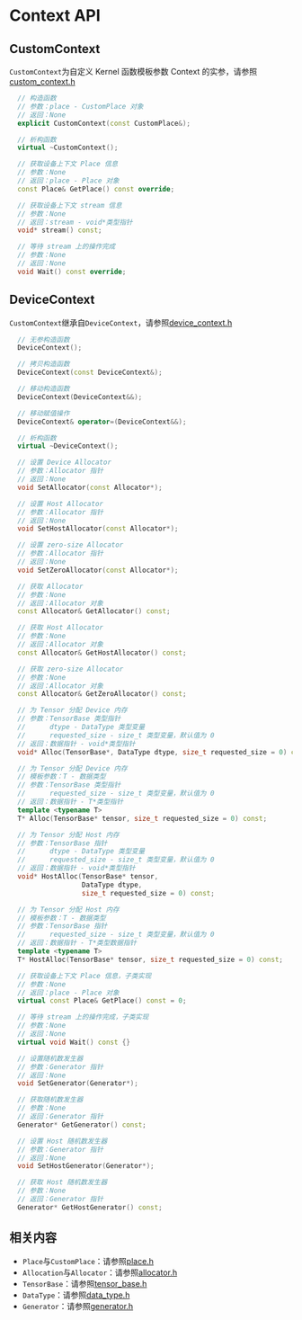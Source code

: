 # Context API

## CustomContext
`CustomContext`为自定义 Kernel 函数模板参数 Context 的实参，请参照[custom_context.h](https://github.com/PaddlePaddle/Paddle/blob/develop/paddle/phi/backends/custom/custom_context.h)

```c++
  // 构造函数
  // 参数：place - CustomPlace 对象
  // 返回：None
  explicit CustomContext(const CustomPlace&);

  // 析构函数
  virtual ~CustomContext();

  // 获取设备上下文 Place 信息
  // 参数：None
  // 返回：place - Place 对象
  const Place& GetPlace() const override;

  // 获取设备上下文 stream 信息
  // 参数：None
  // 返回：stream - void*类型指针
  void* stream() const;

  // 等待 stream 上的操作完成
  // 参数：None
  // 返回：None
  void Wait() const override;
```

## DeviceContext
`CustomContext`继承自`DeviceContext`，请参照[device_context.h](https://github.com/PaddlePaddle/Paddle/blob/develop/paddle/phi/core/device_context.h)

```c++
  // 无参构造函数
  DeviceContext();

  // 拷贝构造函数
  DeviceContext(const DeviceContext&);

  // 移动构造函数
  DeviceContext(DeviceContext&&);

  // 移动赋值操作
  DeviceContext& operator=(DeviceContext&&);

  // 析构函数
  virtual ~DeviceContext();

  // 设置 Device Allocator
  // 参数：Allocator 指针
  // 返回：None
  void SetAllocator(const Allocator*);

  // 设置 Host Allocator
  // 参数：Allocator 指针
  // 返回：None
  void SetHostAllocator(const Allocator*);

  // 设置 zero-size Allocator
  // 参数：Allocator 指针
  // 返回：None
  void SetZeroAllocator(const Allocator*);

  // 获取 Allocator
  // 参数：None
  // 返回：Allocator 对象
  const Allocator& GetAllocator() const;

  // 获取 Host Allocator
  // 参数：None
  // 返回：Allocator 对象
  const Allocator& GetHostAllocator() const;

  // 获取 zero-size Allocator
  // 参数：None
  // 返回：Allocator 对象
  const Allocator& GetZeroAllocator() const;

  // 为 Tensor 分配 Device 内存
  // 参数：TensorBase 类型指针
  //      dtype - DataType 类型变量
  //      requested_size - size_t 类型变量，默认值为 0
  // 返回：数据指针 - void*类型指针
  void* Alloc(TensorBase*, DataType dtype, size_t requested_size = 0) const;

  // 为 Tensor 分配 Device 内存
  // 模板参数：T - 数据类型
  // 参数：TensorBase 类型指针
  //      requested_size - size_t 类型变量，默认值为 0
  // 返回：数据指针 - T*类型指针
  template <typename T>
  T* Alloc(TensorBase* tensor, size_t requested_size = 0) const;

  // 为 Tensor 分配 Host 内存
  // 参数：TensorBase 指针
  //      dtype - DataType 类型变量
  //      requested_size - size_t 类型变量，默认值为 0
  // 返回：数据指针 - void*类型指针
  void* HostAlloc(TensorBase* tensor,
                  DataType dtype,
                  size_t requested_size = 0) const;

  // 为 Tensor 分配 Host 内存
  // 模板参数：T - 数据类型
  // 参数：TensorBase 指针
  //      requested_size - size_t 类型变量，默认值为 0
  // 返回：数据指针 - T*类型数据指针
  template <typename T>
  T* HostAlloc(TensorBase* tensor, size_t requested_size = 0) const;

  // 获取设备上下文 Place 信息，子类实现
  // 参数：None
  // 返回：place - Place 对象
  virtual const Place& GetPlace() const = 0;

  // 等待 stream 上的操作完成，子类实现
  // 参数：None
  // 返回：None
  virtual void Wait() const {}

  // 设置随机数发生器
  // 参数：Generator 指针
  // 返回：None
  void SetGenerator(Generator*);

  // 获取随机数发生器
  // 参数：None
  // 返回：Generator 指针
  Generator* GetGenerator() const;

  // 设置 Host 随机数发生器
  // 参数：Generator 指针
  // 返回：None
  void SetHostGenerator(Generator*);

  // 获取 Host 随机数发生器
  // 参数：None
  // 返回：Generator 指针
  Generator* GetHostGenerator() const;

```

## 相关内容

- `Place`与`CustomPlace`：请参照[place.h](https://github.com/PaddlePaddle/Paddle/blob/develop/paddle/phi/common/place.h)
- `Allocation`与`Allocator`：请参照[allocator.h](https://github.com/PaddlePaddle/Paddle/blob/develop/paddle/phi/core/allocator.h)
- `TensorBase`：请参照[tensor_base.h](https://github.com/PaddlePaddle/Paddle/blob/develop/paddle/phi/core/tensor_base.h)
- `DataType`：请参照[data_type.h](https://github.com/PaddlePaddle/Paddle/blob/develop/paddle/phi/common/data_type.h)
- `Generator`：请参照[generator.h](https://github.com/PaddlePaddle/Paddle/blob/develop/paddle/phi/core/generator.h)
